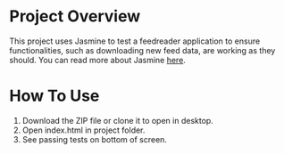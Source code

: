 # Project Overview

This project uses Jasmine to test a feedreader application to ensure functionalities, such as downloading new feed data, are working as they should. You can read more about Jasmine [here](http://jasmine.github.io/2.2/introduction.html).

# How To Use

1. Download the ZIP file or clone it to open in desktop.
2. Open index.html in project folder.
3. See passing tests on bottom of screen.
